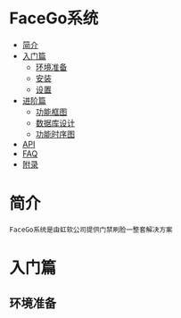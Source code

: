 #  FaceGo系统
* [简介](#简介)
* [入门篇](#入门篇)
    * [环境准备](##环境准备)
    * [安装](##安装)
    * [设置](##设置)
* [进阶篇](#进阶篇)
    * [功能框图](##功能框图)
    * [数据库设计](##数据库设计)
    * [功能时序图](##功能时序图)  
* [API](#API) 
* [FAQ](#FAQ)
* [附录](#附录)


# 简介
```text
FaceGo系统是由虹软公司提供门禁刷脸一整套解决方案
```
# 入门篇
## 环境准备
   
        
    
  

